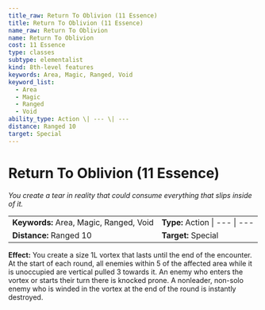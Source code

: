 ```yaml
---
title_raw: Return To Oblivion (11 Essence)
title: Return To Oblivion (11 Essence)
name_raw: Return To Oblivion
name: Return To Oblivion
cost: 11 Essence
type: classes
subtype: elementalist
kind: 8th-level features
keywords: Area, Magic, Ranged, Void
keyword_list:
  - Area
  - Magic
  - Ranged
  - Void
ability_type: Action \| --- \| ---
distance: Ranged 10
target: Special
---
```


# Return To Oblivion (11 Essence)

*You create a tear in reality that could consume everything that slips inside of it.*

|                                         |                                |
| :-------------------------------------- | :----------------------------- |
| **Keywords:** Area, Magic, Ranged, Void | **Type:** Action \| --- \| --- |
| **Distance:** Ranged 10                 | **Target:** Special            |

**Effect:** You create a size 1L vortex that lasts until the end of the encounter. At the start of each round, all enemies within 5 of the affected area while it is unoccupied are vertical pulled 3 towards it. An enemy who enters the vortex or starts their turn there is knocked prone. A nonleader, non-solo enemy who is winded in the vortex at the end of the round is instantly destroyed.
